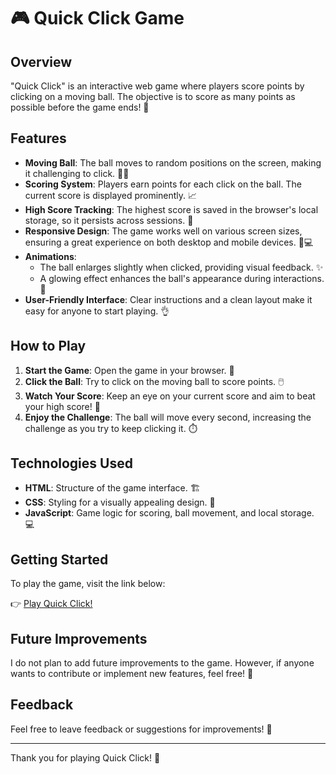 # 🎮 Quick Click Game

## Overview
"Quick Click" is an interactive web game where players score points by clicking on a moving ball. The objective is to score as many points as possible before the game ends! 🎯

## Features
- **Moving Ball**: The ball moves to random positions on the screen, making it challenging to click. 🏃‍♂️
- **Scoring System**: Players earn points for each click on the ball. The current score is displayed prominently. 📈
- **High Score Tracking**: The highest score is saved in the browser's local storage, so it persists across sessions. 🥇
- **Responsive Design**: The game works well on various screen sizes, ensuring a great experience on both desktop and mobile devices. 📱💻
- **Animations**: 
  - The ball enlarges slightly when clicked, providing visual feedback. ✨
  - A glowing effect enhances the ball's appearance during interactions. 🌟
- **User-Friendly Interface**: Clear instructions and a clean layout make it easy for anyone to start playing. 👌

## How to Play
1. **Start the Game**: Open the game in your browser. 🚀
2. **Click the Ball**: Try to click on the moving ball to score points. 🖱️
3. **Watch Your Score**: Keep an eye on your current score and aim to beat your high score! 👀
4. **Enjoy the Challenge**: The ball will move every second, increasing the challenge as you try to keep clicking it. ⏱️

## Technologies Used
- **HTML**: Structure of the game interface. 🏗️
- **CSS**: Styling for a visually appealing design. 🎨
- **JavaScript**: Game logic for scoring, ball movement, and local storage. 💻

## Getting Started
To play the game, visit the link below:

👉 [Play Quick Click!](https://tempestaethel.github.io/Quick-Click/)

## Future Improvements
I do not plan to add future improvements to the game. However, if anyone wants to contribute or implement new features, feel free! 🚀

## Feedback
Feel free to leave feedback or suggestions for improvements! 💬

---

Thank you for playing Quick Click! 🎉
